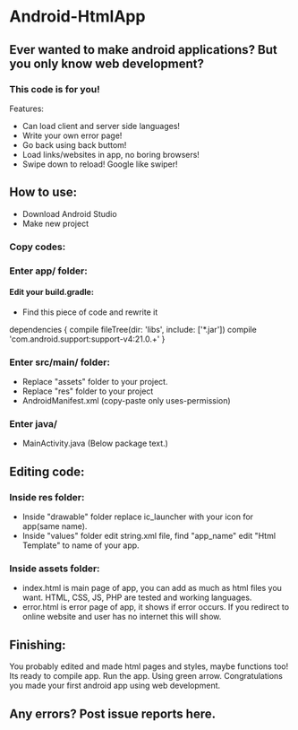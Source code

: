 # Android-HtmlApp
## Ever wanted to make android applications? But you only know web development?
### This code is for you!

Features:
- Can load client and server side languages!
- Write your own error page!
- Go back using back buttom!
- Load links/websites in app, no boring browsers!
- Swipe down to reload! Google like swiper!

## How to use:
- Download Android Studio
- Make new project

### Copy codes:
### Enter app/ folder:

#### Edit your build.gradle:
- Find this piece of code and rewrite it

dependencies {
    compile fileTree(dir: 'libs', include: ['*.jar'])
	compile 'com.android.support:support-v4:21.0.+'
}
### Enter src/main/ folder:
- Replace "assets" folder to your project.
- Replace "res" folder to your project
- AndroidManifest.xml (copy-paste only uses-permission)

### Enter java/
- MainActivity.java (Below package text.)

## Editing code:
### Inside res folder:
- Inside "drawable" folder replace ic_launcher with your icon for app(same name).
- Inside "values" folder edit string.xml file, find "app_name" edit "Html Template" to name of your app.

### Inside assets folder:
- index.html is main page of app, you can add as much as html files you want. HTML, CSS, JS, PHP are tested and working languages.
- error.html is error page of app, it shows if error occurs. If you redirect to online website and user has no internet this will show.

## Finishing:
You probably edited and made html pages and styles, maybe functions too! Its ready to compile app. Run the app. Using green arrow. Congratulations you made your first android app using web development.

## Any errors? Post issue reports here.
